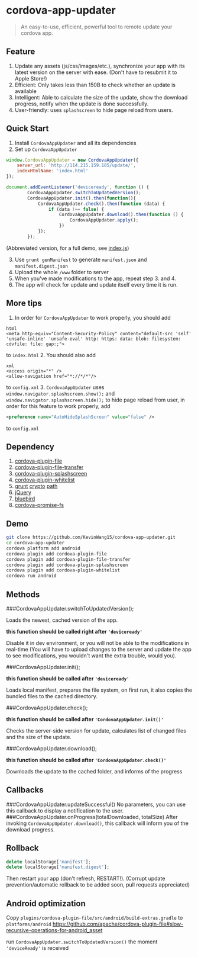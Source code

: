 cordova-app-updater
==========
> An easy-to-use, efficient, powerful tool to remote update your cordova app.

## Feature
1. Update any assets (js/css/images/etc.), synchronize your app with its latest version on the server with ease. (Don't have to resubmit it to Apple Store!)
2. Efficient: Only takes less than 150B to check whether an update is available
3. Intelligent: Able to calculate the size of the update, show the download progress, notify when the update is done successfully.
4. User-friendly: uses `splashscreen` to hide page reload from users.
## Quick Start
1. Install `CordovaAppUpdater` and all its dependencies
2. Set up `CordovaAppUpdater`
```javascript
window.CordovaAppUpdater = new CordovaAppUpdater({
    server_url: 'http://114.215.159.185/update/',
    indexHtmlName: 'index.html'
});

document.addEventListener('deviceready', function () {
        CordovaAppUpdater.switchToUpdatedVersion();
 	    CordovaAppUpdater.init().then(function(){
			CordovaAppUpdater.check().then(function (data) {
	            if (data !== false) {
                    CordovaAppUpdater.download().then(function () {
                        CordovaAppUpdater.apply();
                    })
	        });
		});
```

(Abbreviated version, for a full demo, see [index.js](https://github.com/KevinWang15/cordova-app-updater/blob/master/www/js/index.js))

3. Use `grunt genManifest` to generate `manifest.json` and `manifest.digest.json`
4. Upload the whole `/www` folder to server
5. When you've made modifications to the app, repeat step 3. and 4.
6. The app will check for update and update itself every time it is run.

## More tips
1. In order for `CordovaAppUpdater` to work properly, you should add
```
html
<meta http-equiv="Content-Security-Policy" content="default-src 'self' 'unsafe-inline' 'unsafe-eval' http: https: data: blob: filesystem: cdvfile: file: gap:;">
```
to `index.html`
2. You should also add 
```
xml
<access origin="*" />
<allow-navigation href="*://*/*"/>
```
to `config.xml`
3. `CordovaAppUpdater` uses `window.navigator.splashscreen.show();` and  `window.navigator.splashscreen.hide();` to hide page reload from user, in order for this feature to work properly, add
```xml
<preference name="AutoHideSplashScreen" value="false" />
```
to `config.xml`


## Dependency
1. [cordova-plugin-file](https://github.com/apache/cordova-plugin-file)
2. [cordova-plugin-file-transfer](https://github.com/apache/cordova-plugin-file-transfer)
3. [cordova-plugin-splashscreen](https://github.com/apache/cordova-plugin-splashscreen)
4. [cordova-plugin-whitelist](https://github.com/apache/cordova-plugin-whitelist)
5. [grunt](https://www.npmjs.com/package/grunt) [crypto](https://www.npmjs.com/package/crypto) [path](https://www.npmjs.com/package/path)
6. [jQuery](https://github.com/jquery/jquery)
7. [bluebird](https://github.com/petkaantonov/bluebird)
8. [cordova-promise-fs](https://github.com/markmarijnissen/cordova-promise-fs)

## Demo
```bash
git clone https://github.com/KevinWang15/cordova-app-updater.git
cd cordova-app-updater
cordova platform add android
cordova plugin add cordova-plugin-file
cordova plugin add cordova-plugin-file-transfer
cordova plugin add cordova-plugin-splashscreen
cordova plugin add cordova-plugin-whitelist
cordova run android
```

## Methods
###CordovaAppUpdater.switchToUpdatedVersion();

Loads the newest, cached version of the app.

**this function should be called right after `'deviceready'`**

Disable it in dev environment, or you will not be able to the modifications in real-time (You will have to upload changes to the server and update the app to see modifications, you wouldn't want the extra trouble, would you).

###CordovaAppUpdater.init();

**this function should be called after `'deviceready'`**

Loads local manifest, prepares the file system, on first run, it also copies the bundled files to the cached directory.


###CordovaAppUpdater.check();

**this function should be called after `'CordovaAppUpdater.init()'`**

Checks the server-side version for update, calculates list of changed files and the size of the update.


###CordovaAppUpdater.download();

**this function should be called after `'CordovaAppUpdater.check()'`**

Downloads the update to the cached folder, and informs of the progress 

## Callbacks
###CordovaAppUpdater.updateSuccessful()
No parameters, you can use this callback to display a notification to the user.
###CordovaAppUpdater.onProgress(totalDownloaded, totalSize)
After invoking `CordovaAppUpdater.download()`, this callback will inform you of the download progress.

## Rollback
```javascript
delete localStorage['manifest'];
delete localStorage['manifest.digest'];
```

Then restart your app (don't refresh, RESTART!).
(Corrupt update prevention/automatic rollback to be added soon, pull requests appreciated)

## Android optimization
Copy `plugins/cordova-plugin-file/src/android/build-extras.gradle` to `platforms/android`
https://github.com/apache/cordova-plugin-file#slow-recursive-operations-for-android_asset

run `CordovaAppUpdater.switchToUpdatedVersion()` the moment `'deviceReady'` is received